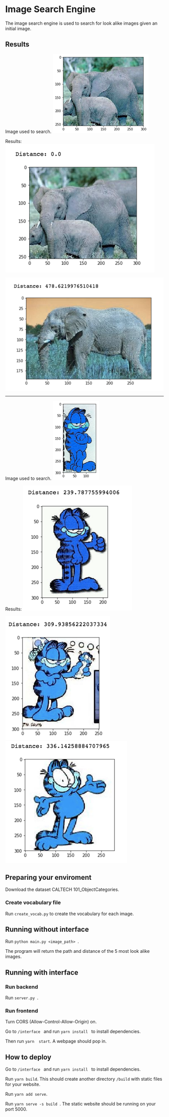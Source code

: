 # Image Search Engine

The image search engine is used to search for look alike images given an initial image.


## Results
  Image used to search.
  <img src='./results/ele0.png'>

  Results:
  <img src='./results/ele1.png'>


  <img src='./results/ele2.png'>

  -----

  Image used to search.
  <img src='./results/garfield0.png'>

  Results:
  <img src='./results/garfield1.png'>


  <img src='./results/garfield2.png'>


  <img src='./results/garfield3.png'>



## Preparing your enviroment

Download the dataset CALTECH 101_ObjectCategories.


### Create vocabulary file

Run ```create_vocab.py``` to create the vocabulary for each image.


## Running without interface 
Run ```python main.py <image_path> ```.

The program will return the path and distance of the 5 most look alike images.

## Running with interface 

### Run backend
Run ```server.py ```.

### Run frontend
Turn CORS (Allow-Control-Allow-Origin) on. 

Go to ```/interface ``` and run ```yarn install ``` to install dependencies.

Then run ```yarn  start```. A webpage should pop in.

## How to deploy
Go to ```/interface ``` and run ```yarn install ``` to install dependencies. 

Run ```yarn build```. This should create another directory ```/build``` with static files for your website.

Run ```yarn add serve```.

Run ```yarn serve -s build ```. The static website should be running on your port 5000.

